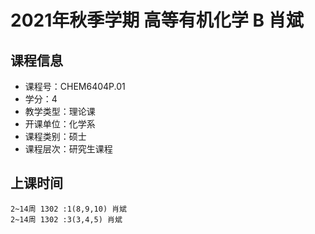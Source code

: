 # 2021年秋季学期 高等有机化学 B 肖斌






## 课程信息

- 课程号：CHEM6404P.01
- 学分：4
- 教学类型：理论课
- 开课单位：化学系
- 课程类别：硕士
- 课程层次：研究生课程

## 上课时间

```
2~14周 1302 :1(8,9,10) 肖斌
2~14周 1302 :3(3,4,5) 肖斌
```

